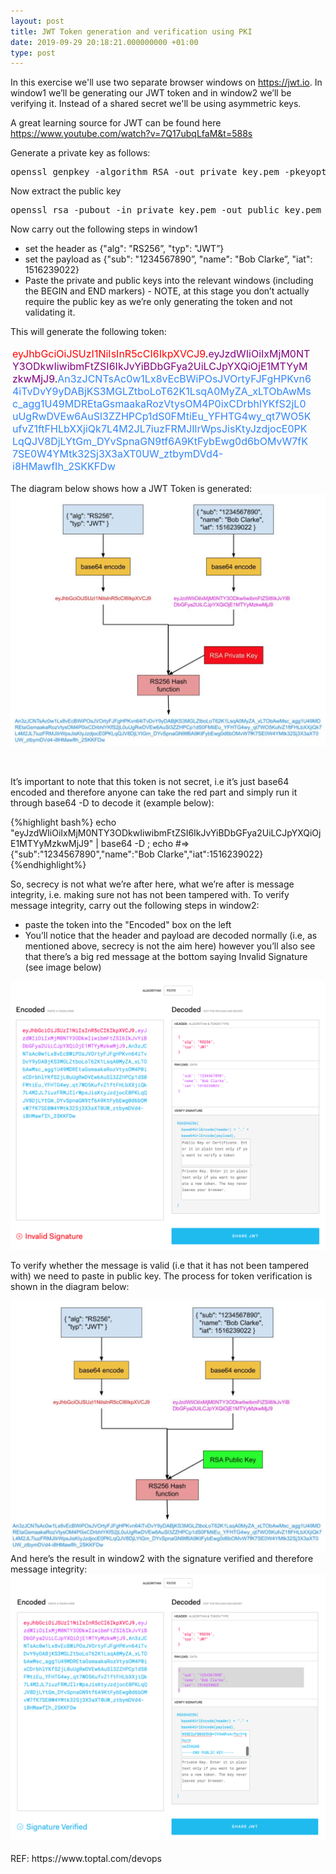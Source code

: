 ```yaml
---
layout: post
title: JWT Token generation and verification using PKI
date: 2019-09-29 20:18:21.000000000 +01:00
type: post
---
```

<p><!-- wp:paragraph --></p>
<p>In this exercise we'll use two separate browser windows on <a href="https://jwt.io/">https://jwt.io</a>. In window1 we’ll be generating our JWT token and in window2 we’ll be verifying it.  Instead of a shared secret we'll be using asymmetric keys.</p>
<p><!-- /wp:paragraph --></p>
<p><!-- wp:paragraph --></p>
<p>A great learning source for JWT can be found here <a href="https://www.youtube.com/watch?v=7Q17ubqLfaM&amp;t=588s">https://www.youtube.com/watch?v=7Q17ubqLfaM&amp;t=588s</a></p>
<p><!-- /wp:paragraph --></p>
<p><!-- wp:paragraph --></p>
<p>Generate a private&nbsp;key&nbsp;as&nbsp;follows:</p>
<p><!-- /wp:paragraph --></p>
<p><!-- wp:preformatted --></p>
<pre class="wp-block-preformatted">openssl genpkey -algorithm RSA -out private_key.pem -pkeyopt rsa_keygen_bits:2048</pre>
<p><!-- /wp:preformatted --></p>
<p><!-- wp:paragraph --></p>
<p>Now extract the public key </p>
<p><!-- /wp:paragraph --></p>
<p><!-- wp:preformatted --></p>
<pre class="wp-block-preformatted">openssl rsa -pubout -in private_key.pem -out public_key.pem</pre>
<p><!-- /wp:preformatted --></p>
<p><!-- wp:paragraph --></p>
<p><!-- /wp:paragraph --></p>
<p><!-- wp:paragraph --></p>
<p>Now carry out the following steps in window1 </p>
<p><!-- /wp:paragraph --></p>
<p><!-- wp:list --></p>
<ul>
<li>set the header as {"alg": "RS256”, "typ": "JWT”}</li>
<li>set the payload as {"sub": "1234567890”, "name": "Bob Clarke”, "iat": 1516239022}</li>
<li>Paste the private and public keys into the relevant windows (including the BEGIN and END  markers) - NOTE, at this stage you don’t actually require the public key as we’re only generating the token and not validating it. </li>
</ul>
<p><!-- /wp:list --></p>
<p><!-- wp:paragraph --></p>
<p>This will generate the following token:</p>
<p><!-- /wp:paragraph --></p>
<p><!-- wp:html --></p>
<div style="padding:3px;width:95%;word-wrap:break-word;font-size:16px;">
<font color="red">eyJhbGciOiJSUzI1NiIsInR5cCI6IkpXVCJ9</font>.<font color="purple">eyJzdWIiOiIxMjM0NTY3ODkwIiwibmFtZSI6IkJvYiBDbGFya2UiLCJpYXQiOjE1MTYyMzkwMjJ9</font>.<font color="#3185FC">An3zJCNTsAc0w1Lx8vEcBWiPOsJVOrtyFJFgHPKvn64iTvDvY9yDABjKS3MGLZtboLoT62K1LsqA0MyZA_xLTObAwMsc_agg1U49MDREtaGsmaakaRozVtysOM4P0ixCDrbhlYKfS2jL0uUgRwDVEw6AuSl3ZZHPCp1dS0FMtiEu_YFHTG4wy_qt7WO5KufvZ1ftFHLbXXjiQk7L4M2JL7iuzFRMJIlrWpsJisKtyJzdjocE0PKLqQJV8DjLYtGm_DYvSpnaGN9tf6A9KtFybEwg0d6bOMvW7fK7SE0W4YMtk32Sj3X3aXT0UW_ztbymDVd4-i8HMawfIh_2SKKFDw</font>
</div>
<p><!-- /wp:html --></p>

The diagram below shows how a JWT Token is&nbsp;generated:
<img class="polaroid" src="/assets/images/jwt1.png"/>

<br>

It’s&nbsp;important to note that this&nbsp;token is not secret, i.e it’s just base64 encoded and therefore anyone can take the red part&nbsp;and&nbsp;simply run it through base64 -D to decode it (example below):



{%highlight bash%}
echo "eyJzdWIiOiIxMjM0NTY3ODkwIiwibmFtZSI6IkJvYiBDbGFya2UiLCJpYXQiOjE1MTYyMzkwMjJ9" | base64 -D ; echo 
#=>{"sub":"1234567890","name":"Bob Clarke","iat":1516239022}
{%endhighlight%}

So, secrecy is not what we’re after here, what we’re after is message integrity, i.e. making sure not has not been tampered with.   To verify message integrity, carry out the following steps in window2:
* paste the token into the "Encoded" box on the left
* You’ll notice that the header and payload are decoded normally (i.e, as mentioned above, secrecy is not the aim here) however you’ll also see that there’s a big red message at the bottom saying Invalid Signature (see image below)  

<img class="polaroid" src="/assets/images/jwt2.png"/>

<br>

To verify whether the message is valid (i.e that it has not been tampered with) we need to paste in public key. The process for token verification is shown in the diagram below:

<img class="polaroid" src="/assets/images/jwt3.png"/>

<br>
And here’s the result in window2 with the signature verified and therefore message integrity:
<img class="polaroid" src="/assets/images/jwt4.png"/>

<br>

<br>
REF: https://www.toptal.com/devops
</br>


